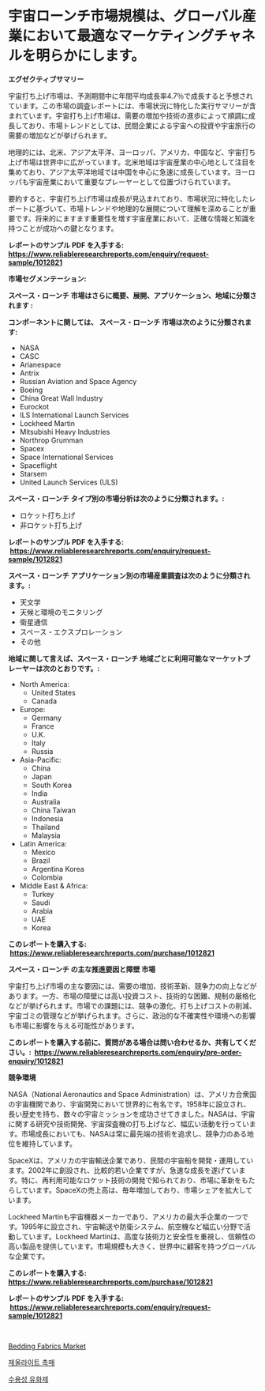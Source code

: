 <p><h1>宇宙ローンチ市場規模は、グローバル産業において最適なマーケティングチャネルを明らかにします。</h1></p><p><strong>エグゼクティブサマリー</strong></p>
<p><p>宇宙打ち上げ市場は、予測期間中に年間平均成長率4.7％で成長すると予想されています。この市場の調査レポートには、市場状況に特化した実行サマリーが含まれています。宇宙打ち上げ市場は、需要の増加や技術の進歩によって順調に成長しており、市場トレンドとしては、民間企業による宇宙への投資や宇宙旅行の需要の増加などが挙げられます。 </p><p>地理的には、北米、アジア太平洋、ヨーロッパ、アメリカ、中国など、宇宙打ち上げ市場は世界中に広がっています。北米地域は宇宙産業の中心地として注目を集めており、アジア太平洋地域では中国を中心に急速に成長しています。ヨーロッパも宇宙産業において重要なプレーヤーとして位置づけられています。</p><p>要約すると、宇宙打ち上げ市場は成長が見込まれており、市場状況に特化したレポートに基づいて、市場トレンドや地理的な展開について理解を深めることが重要です。将来的にますます重要性を増す宇宙産業において、正確な情報と知識を持つことが成功への鍵となります。</p></p>
<p><strong>レポートのサンプル PDF を入手する: <a href="https://www.reliableresearchreports.com/enquiry/request-sample/1012821">https://www.reliableresearchreports.com/enquiry/request-sample/1012821</a></strong></p>
<p><strong>市場セグメンテーション:</strong></p>
<p><strong> スペース・ローンチ 市場はさらに概要、展開、アプリケーション、地域に分類されます :</strong></p>
<p><strong>コンポーネントに関しては、 スペース・ローンチ 市場は次のように分類されます: &nbsp;</strong></p>
<p><ul><li>NASA</li><li>CASC</li><li>Arianespace</li><li>Antrix</li><li>Russian Aviation and Space Agency</li><li>Boeing</li><li>China Great Wall Industry</li><li>Eurockot</li><li>ILS International Launch Services</li><li>Lockheed Martin</li><li>Mitsubishi Heavy Industries</li><li>Northrop Grumman</li><li>Spacex</li><li>Space International Services</li><li>Spaceflight</li><li>Starsem</li><li>United Launch Services (ULS)</li></ul></p>
<p><strong> スペース・ローンチ タイプ別の市場分析は次のように分類されます。:</strong></p>
<p><ul><li>ロケット打ち上げ</li><li>非ロケット打ち上げ</li></ul></p>
<p><strong>レポートのサンプル PDF を入手する: &nbsp;<a href="https://www.reliableresearchreports.com/enquiry/request-sample/1012821">https://www.reliableresearchreports.com/enquiry/request-sample/1012821</a></strong></p>
<p><strong> スペース・ローンチ アプリケーション別の市場産業調査は次のように分類されます。:</strong></p>
<p><ul><li>天文学</li><li>天候と環境のモニタリング</li><li>衛星通信</li><li>スペース・エクスプロレーション</li><li>その他</li></ul></p>
<p><strong>地域に関して言えば、スペース・ローンチ 地域ごとに利用可能なマーケットプレーヤーは次のとおりです。:</strong></p>
<p><ul>
    <li>
        North America:
        <ul>
            <li>United States</li>
            <li>Canada</li>
        </ul>
    </li>
    <li>
        Europe:
        <ul>
            <li>Germany</li>
            <li>France</li>
            <li>U.K.</li>
            <li>Italy</li>
            <li>Russia</li>
        </ul>
    </li>
    <li>
        Asia-Pacific:
        <ul>
            <li>China</li>
            <li>Japan</li>
            <li>South Korea</li>
            <li>India</li>
            <li>Australia</li>
            <li>China Taiwan</li>
            <li>Indonesia</li>
            <li>Thailand</li>
            <li>Malaysia</li>
        </ul>
    </li>
    <li>
        Latin America:
        <ul>
            <li>Mexico</li>
            <li>Brazil</li>
            <li>Argentina Korea</li>
            <li>Colombia</li>
        </ul>
    </li>
    <li>
        Middle East & Africa:
        <ul>
            <li>Turkey</li>
            <li>Saudi</li>
            <li>Arabia</li>
            <li>UAE</li>
            <li>Korea</li>
        </ul>
    </li>
    </ul></p>
<p><strong>このレポートを購入する: &nbsp;<a href="https://www.reliableresearchreports.com/purchase/1012821">https://www.reliableresearchreports.com/purchase/1012821</a></strong></p>
<p><strong>スペース・ローンチ の主な推進要因と障壁 市場</strong></p>
<p><p>宇宙打ち上げ市場の主な要因には、需要の増加、技術革新、競争力の向上などがあります。一方、市場の障壁には高い投資コスト、技術的な困難、規制の厳格化などが挙げられます。市場での課題には、競争の激化、打ち上げコストの削減、宇宙ゴミの管理などが挙げられます。さらに、政治的な不確実性や環境への影響も市場に影響を与える可能性があります。</p></p>
<p><strong>このレポートを購入する前に、質問がある場合は問い合わせるか、共有してください。:&nbsp; <a href="https://www.reliableresearchreports.com/enquiry/pre-order-enquiry/1012821">https://www.reliableresearchreports.com/enquiry/pre-order-enquiry/1012821</a></strong></p>
<p><strong>競争環境</strong></p>
<p><p>NASA（National Aeronautics and Space Administration）は、アメリカ合衆国の宇宙機関であり、宇宙開発において世界的に有名です。1958年に設立され、長い歴史を持ち、数々の宇宙ミッションを成功させてきました。NASAは、宇宙に関する研究や技術開発、宇宙探査機の打ち上げなど、幅広い活動を行っています。市場成長においても、NASAは常に最先端の技術を追求し、競争力のある地位を維持しています。</p><p>SpaceXは、アメリカの宇宙輸送企業であり、民間の宇宙船を開発・運用しています。2002年に創設され、比較的若い企業ですが、急速な成長を遂げています。特に、再利用可能なロケット技術の開発で知られており、市場に革新をもたらしています。SpaceXの売上高は、毎年増加しており、市場シェアを拡大しています。</p><p>Lockheed Martinも宇宙機器メーカーであり、アメリカの最大手企業の一つです。1995年に設立され、宇宙輸送や防衛システム、航空機など幅広い分野で活動しています。Lockheed Martinは、高度な技術力と安全性を重視し、信頼性の高い製品を提供しています。市場規模も大きく、世界中に顧客を持つグローバルな企業です。</p></p>
<p><strong>このレポートを購入する: &nbsp; <a href="https://www.reliableresearchreports.com/purchase/1012821">https://www.reliableresearchreports.com/purchase/1012821</a></strong></p>
<p><strong>レポートのサンプル PDF を入手する: &nbsp;<a href="https://www.reliableresearchreports.com/enquiry/request-sample/1012821">https://www.reliableresearchreports.com/enquiry/request-sample/1012821</a></strong><strong></strong></p>
<p>&nbsp;</p>
<p><p><a href="https://github.com/Sarissaschmalingtr6fz2739/Market-Research-Report-List-1/blob/main/bedding-fabrics-market.md">Bedding Fabrics Market</a></p><p><a href="https://medium.com/@dewayneber2023/%EC%A0%9C%EC%98%AC%EB%9D%BC%EC%9D%B4%ED%8A%B8-%EC%B4%89%EB%A7%A4-%EC%8B%9C%EC%9E%A5%EC%9D%80-%EC%8B%9C%EC%9E%A5-%EC%A0%90%EC%9C%A0%EC%9C%A8-%EA%B7%9C%EB%AA%A8-%EB%B0%8F-2031%EB%85%84%EA%B9%8C%EC%A7%80%EC%9D%98-%EC%98%88%EC%83%81-%EC%98%88%EC%B8%A1%EC%97%90-%EC%A4%91%EC%A0%90%EC%9D%84-%EB%91%A1%EB%8B%88%EB%8B%A4-b362f5f6d63b">제올라이트 촉매</a></p><p><a href="https://medium.com/@darianswift1922_33282/%EC%88%98%EC%9A%A9%EC%84%B1-%ED%83%88%EC%9C%A0%EC%A0%9C-%EC%8B%9C%EC%9E%A5-%EB%B6%84%EC%84%9D-cagr-%EC%8B%9C%EC%9E%A5-%EC%84%B8%EB%B6%84%ED%99%94-%EB%B0%8F-%EC%A0%84%EB%B0%98%EC%A0%81%EC%9D%B8-%EA%B8%80%EB%A1%9C%EB%B2%8C-%EC%82%B0%EC%97%85-%EA%B0%9C%EC%9A%94-09dca52ac00a">수용성 유화제</a></p></p>